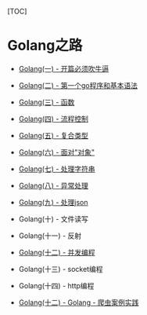 [TOC]

# Golang之路 #

- [Golang(一) - 开篇必须吹牛逼](https://www.cnblogs.com/konghui/p/10703580.html)

- [Golang(二) - 第一个go程序和基本语法](https://www.cnblogs.com/konghui/p/10703583.html)

- [Golang(三) - 函数](https://www.cnblogs.com/konghui/p/10703591.html)

- [Golang(四) - 流程控制](https://www.cnblogs.com/konghui/p/10703589.html)

- [Golang(五) - 复合类型](https://www.cnblogs.com/konghui/p/10703595.html)

- [Golang(六) - 面对"对象"](https://www.cnblogs.com/konghui/p/10703599.html)

- [Golang(七) - 处理字符串](https://www.cnblogs.com/konghui/p/10703608.html)

- [Golang(八) - 异常处理](https://www.cnblogs.com/konghui/p/10703606.html)

- [Golang(九) - 处理json](https://www.cnblogs.com/konghui/p/10703612.html)

- Golang(十) - 文件读写

- Golang(十一) - 反射

- [Golang(十二) - 并发编程](https://www.cnblogs.com/konghui/p/10703615.html)

- Golang(十三) - socket编程

- Golang(十四) - http编程

- [Golang(十二) - Golang - 爬虫案例实践](https://www.cnblogs.com/konghui/p/10742153.html)
